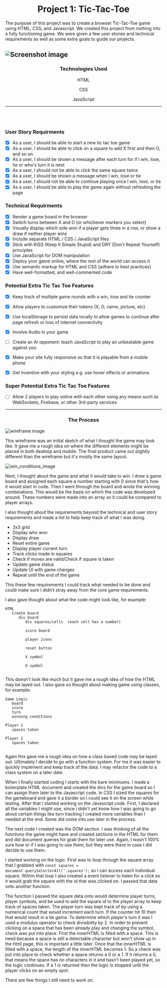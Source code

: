 <h1 align="center">Project 1: Tic-Tac-Toe</h1>

<p>The purpose of this project was to create a browser Tic-Tac-Toe game using HTML, CSS, and Javascript. We created this project from nothing into a fully functioning game. We were given a few user stories and technical requirements as well as some extra goals to guide our projects.
</p>

![Screenshot image](/README_IMG/Tic-Tac-Toe.png)
---
<h3 align="center">Technologies Used</h3>
<p align="center">HTML</p> 
<p align="center">CSS</p>
<p align="center">JavaScript</p>

---

<br></br>
<h3>User Story Requirments</h3>

   - [x] As a user, I should be able to start a new tic tac toe game
   - [x] As a user, I should be able to click on a square to add X first and then O, and so on
   - [x] As a user, I should be shown a message after each turn for if I win, lose, tie or who's turn it is next
   - [x] As a user, I should not be able to click the same square twice
   - [x] As a user, I should be shown a message when I win, lose or tie
   - [x] As a user, I should not be able to continue playing once I win, lose, or tie
   - [x] As a user, I should be able to play the game again without refreshing the page

<h3>Technical Requirments</h3>


   - [x] Render a game board in the browser
   - [x] Switch turns between X and O (or whichever markers you select)
   - [x] Visually display which side won if a player gets three in a row, or show a draw if neither player wins
   - [x] Include separate HTML / CSS / JavaScript files
   - [x] Stick with KISS (Keep It Simple Stupid) and DRY (Don't Repeat Yourself) principles
   - [x] Use JavaScript for DOM manipulation
   - [x] Deploy your game online, where the rest of the world can access it
   - [x] Use semantic markup for HTML and CSS (adhere to best practices)
   - [x] Have well-formatted, and well-commented code

<h3>Potential Extra Tic Tac Toe Features</h3>

   - [x] Keep track of multiple game rounds with a win, lose and tie counter
   - [x] Allow players to customize their tokens (X, O, name, picture, etc)
   - [x] Use localStorage to persist data locally to allow games to continue after page refresh or loss of internet connectivity
   - [x] Involve Audio in your game
   - [ ] Create an AI opponent: teach JavaScript to play an unbeatable game against you
   - [x] Make your site fully responsive so that it is playable from a mobile phone
   - [x] Get inventive with your styling e.g. use hover effects or animations


<h3>Super Potential Extra Tic Tac Toe Features</h3>

- [ ] Allow 2 players to play online with each other using any means such as WebSockets, Firebase, or other 3rd-party services.

---
<h3 align="center">The Process</h3>

![wireframe image](/README_IMG/wireframe.svg)

This wireframe was an initial sketch of what I thought the game may look like. It gave me a rough idea on where the different elements might be placed in both desktop and mobile. The final product came out slightly different than the wireframe but it's mostly the same layout.

![win_conditions_image](/README_IMG/winning.png)

Next, I thought about the game and what it would take to win. I drew a game board and assigned each square a number starting with 0 since that's how it would start in code. Then I went through the board and wrote the winning combinations. This would be the basis on which the code was developed around. These numbers were made into an array so it could be compared to player arrays. 

I also thought about the requirements beyond the technical and user story requirements and made a list to help keep track of what I was doing.

- 3x3 grid
- Display who won
- Display draw
- Reset entire game
- Display player current turn
- Track clicks made in squares
- Check if moves are valid/Check if square is taken
- Update game status
- Update UI with game changes
- Repeat until the end of the game

This these few requirements I could track what needed to be done and could make sure I didn't stray away from the core game requirements.

I also gave thought about what the code might look like, for example:
```
HTML
   Create board
      div board
         div squares/cells  (each cell has a number)
         
         score board
         
         player icons
         
         reset button
         
         X symbol
         
         O symbol
         
```

This doesn't look like much but it gave me a rough idea of how the HTML may be layed out. I also gave so thought about making game using classes, for example:

```
Game Logic
   board
   score
   turn
   winning conditions
   
Player 1
   spaces taken
   
Player 2
   spaces taken
   
```

Again this gave me a rough idea on how a class based code may be layed out. Ultimately I decide to go with a function system. For me it was easier to quickly implement and keep track of the data. I may refactor the code to a class system on a later date.

When I finally started coding I starts with the bare minimums. I made a boilerplate HTML document and created the divs for the game board so I can assign them later to the Javascript code. In CSS I sized the squares for the gameboard and gave it a border so I could see it on the screen while testing. After that I started working on the Javascript code. First, I declared all the variables I might use, since I didn't yet know how I was going to go about certain things like turn tracking I created more variables than I needed at the end. Some did come into use later in the process. 

The next code I created was the DOM section. I was thinking of all the functions the game might have and created sections in the HTML for them and did document queries for grab them for later use. Again, I wasn't 100% sure how or if I was going to use them, but they were there in case I did decide to use them. 

I started working on the logic. First was to loop through the square array that I grabbed with  ```const squares = document.querySelectorAll('.squares');``` so I can access each individual square. Within that loop I also created a event listener to listen for a click so it would grab the square with the id that was clicked on. I passed that data onto another function.

The function I passed the square data onto would determine player turns, player symbols, and be used to add the square id to the player array to keep track of spaces taken. The player turn was kept track of by using a numerical count that would increment each turn. If the counter hit 10 then that would result in a tie game. To determine which player's turn it was I used a modulus operator to check divisibility by 2. In order to prevent clicking on a space that has been already play and changing the symbol, check was put into place. First the innerHTML is filled with a space. This is need because a space is still a detectable character but won't show up in the html page, this is important a little later. Once that the innerHTML is filled with a space, the length of the innerHTML becomes 1. So a check was put into place to check whether a space returns a 0 or a 1. If it returns a 0, that means the space has no characters in it and hasn't been played yet, so the logic continues. If a 1 is returned then the logic is stopped until the player clicks on an empty spot.


There are few things I still need to work on.

